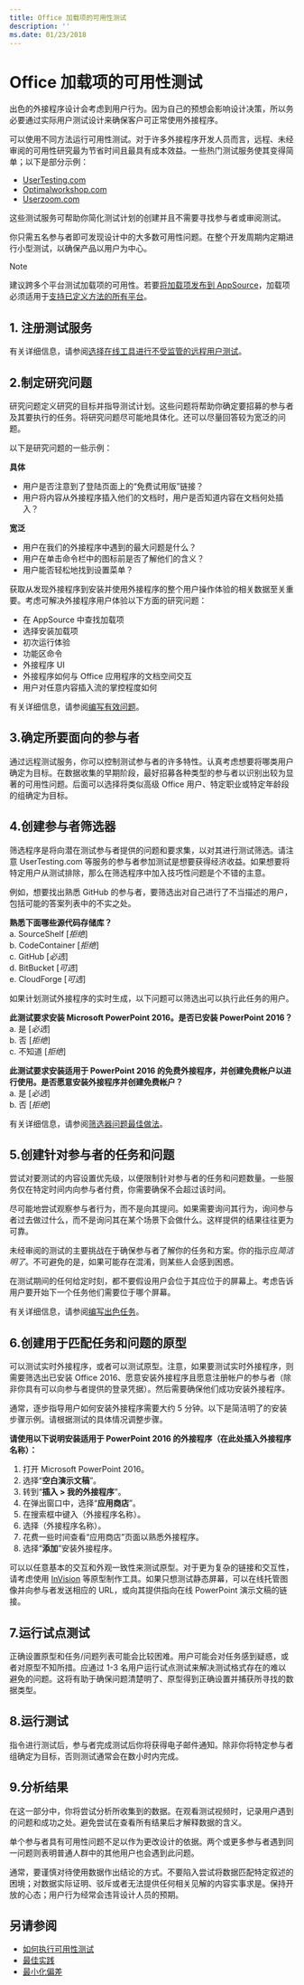 ```yaml
---
title: Office 加载项的可用性测试
description: ''
ms.date: 01/23/2018
---
```




# <a name="usability-testing-for-office-add-ins"></a>Office 加载项的可用性测试

出色的外接程序设计会考虑到用户行为。因为自己的预想会影响设计决策，所以务必要通过实际用户测试设计来确保客户可正常使用外接程序。 

可以使用不同方法运行可用性测试。对于许多外接程序开发人员而言，远程、未经审阅的可用性研究最为节省时间且最具有成本效益。一些热门测试服务使其变得简单；以下是部分示例： 

 - [UserTesting.com](https://www.UserTesting.com)
 - [Optimalworkshop.com](https://www.Optimalworkshop.com)
 - [Userzoom.com](https://www.Userzoom.com)

这些测试服务可帮助你简化测试计划的创建并且不需要寻找参与者或审阅测试。 

你只需五名参与者即可发现设计中的大多数可用性问题。在整个开发周期内定期进行小型测试，以确保产品以用户为中心。

> [!NOTE]
> 建议跨多个平台测试加载项的可用性。若要[将加载项发布到 AppSource](https://docs.microsoft.com/zh-cn/office/dev/store/submit-to-the-office-store)，加载项必须适用于[支持已定义方法的所有平台](../overview/office-add-in-availability.md)。

## <a name="1---sign-up-for-a-testing-service"></a>1. 注册测试服务

有关详细信息，请参阅[选择在线工具进行不受监管的远程用户测试](https://www.nngroup.com/articles/unmoderated-user-testing-tools/)。

## <a name="2-develop-your-research-questions"></a>2.制定研究问题
 
研究问题定义研究的目标并指导测试计划。这些问题将帮助你确定要招募的参与者及其要执行的任务。将研究问题尽可能地具体化。还可以尽量回答较为宽泛的问题。
 
以下是研究问题的一些示例：
  
**具体**  

 - 用户是否注意到了登陆页面上的“免费试用版”链接？
 - 用户将内容从外接程序插入他们的文档时，用户是否知道内容在文档何处插入？

**宽泛**  

 - 用户在我们的外接程序中遇到的最大问题是什么？
 - 用户在单击命令栏中的图标前是否了解他们的含义？
 - 用户能否轻松地找到设置菜单？

获取从发现外接程序到安装并使用外接程序的整个用户操作体验的相关数据至关重要。考虑可解决外接程序用户体验以下方面的研究问题：
 
 - 在 AppSource 中查找加载项
 - 选择安装加载项
 - 初次运行体验
 - 功能区命令
 - 外接程序 UI
 - 外接程序如何与 Office 应用程序的文档空间交互
 - 用户对任意内容插入流的掌控程度如何

有关详细信息，请参阅[编写有效问题](http://help.usertesting.com/customer/en/portal/articles/2077663-writing-effective-questions)。
 
## <a name="3-identify-participants-to-target"></a>3.确定所要面向的参与者
 
通过远程测试服务，你可以控制测试参与者的许多特性。认真考虑想要将哪类用户确定为目标。在数据收集的早期阶段，最好招募各种类型的参与者以识别出较为显著的可用性问题。后面可以选择将类似高级 Office 用户、特定职业或特定年龄段的组确定为目标。
 
## <a name="4-create-the-participant-screener"></a>4.创建参与者筛选器
 
筛选程序是将向潜在测试参与者提供的问题和要求集，以对其进行测试筛选。请注意 UserTesting.com 等服务的参与者参加测试是想要获得经济收益。如果想要将特定用户从测试排除，那么在筛选程序中加入技巧性问题是个不错的主意。 
 
例如，想要找出熟悉 GitHub 的参与者，要筛选出对自己进行了不当描述的用户，包括可能的答案列表中的不实之处。

**熟悉下面哪些源代码存储库？**  
 a. SourceShelf  [*拒绝*]  
 b. CodeContainer  [*拒绝*]  
 c. GitHub  [*必选*]  
 d. BitBucket  [*可选*]  
 e. CloudForge  [*可选*]  

如果计划测试外接程序的实时生成，以下问题可以筛选出可以执行此任务的用户。 

**此测试要求安装 Microsoft PowerPoint 2016。是否已安装 PowerPoint 2016？**  
 a. 是 [*必选*]  
 b. 否 [*拒绝*]  
 c. 不知道 [*拒绝*]  

**此测试要求安装适用于 PowerPoint 2016 的免费外接程序，并创建免费帐户以进行使用。是否愿意安装外接程序并创建免费帐户？**  
 a. 是 [*必选*]  
 b. 否 [*拒绝*]  

有关详细信息，请参阅[筛选器问题最佳做法](http://help.usertesting.com/customer/en/portal/articles/2077835-screener-question-best-practices)。
 
## <a name="5-create-tasks-and-questions-for-participants"></a>5.创建针对参与者的任务和问题
 
尝试对要测试的内容设置优先级，以便限制针对参与者的任务和问题数量。一些服务仅在特定时间内向参与者付费，你需要确保不会超过该时间。

尽可能地尝试观察参与者行为，而不是向其提问。如果需要询问其行为，询问参与者过去做过什么，而不是询问其在某个场景下会做什么。这样提供的结果往往更为可靠。
 
未经审阅的测试的主要挑战在于确保参与者了解你的任务和方案。你的指示应*简洁明了*。不可避免的是，如果可能存在混淆，则某些人会感到困惑。 

在测试期间的任何给定时刻，都不要假设用户会位于其应位于的屏幕上。考虑告诉用户要开始下一个任务他们需要位于哪个屏幕。 

有关详细信息，请参阅[编写出色任务](http://help.usertesting.com/customer/en/portal/articles/2077824-writing-great-tasks)。

## <a name="6-create-a-prototype-to-match-the-tasks-and-questions"></a>6.创建用于匹配任务和问题的原型
 
可以测试实时外接程序，或者可以测试原型。注意，如果要测试实时外接程序，则需要筛选出已安装 Office 2016、愿意安装外接程序且愿意注册帐户的参与者（除非你具有可以向参与者提供的登录凭据）。然后需要确保他们成功安装外接程序。 

通常，逐步指导用户如何安装外接程序需要大约 5 分钟。以下是简洁明了的安装步骤示例。请根据测试的具体情况调整步骤。

**请使用以下说明安装适用于 PowerPoint 2016 的外接程序（在此处插入外接程序名称）：** 

1. 打开 Microsoft PowerPoint 2016。
2. 选择“**空白演示文稿**”。
3. 转到“**插入 > 我的外接程序**”。
5. 在弹出窗口中，选择“**应用商店**”。
6. 在搜索框中键入（外接程序名称）。
7. 选择（外接程序名称）。
8. 花费一些时间查看“应用商店”页面以熟悉外接程序。
9. 选择“**添加**”安装外接程序。

可以以任意基本的交互和外观一致性来测试原型。对于更为复杂的链接和交互性，请考虑使用 [InVision](https://www.invisionapp.com) 等原型制作工具。如果只想测试静态屏幕，可以在线托管图像并向参与者发送相应的 URL，或向其提供指向在线 PowerPoint 演示文稿的链接。 

## <a name="7-run-a-pilot-test"></a>7.运行试点测试

正确设置原型和任务/问题列表可能会比较困难。用户可能会对任务感到疑惑，或者对原型不知所措。应通过 1-3 名用户运行试点测试来解决测试格式存在的难以避免的问题。这将有助于确保问题清楚明了、原型得到正确设置并捕获所寻找的数据类型。

## <a name="8-run-the-test"></a>8.运行测试

指令进行测试后，参与者完成测试后你将获得电子邮件通知。除非你将特定参与者组确定为目标，否则测试通常会在数小时内完成。

## <a name="9-analyze-results"></a>9.分析结果

在这一部分中，你将尝试分析所收集到的数据。在观看测试视频时，记录用户遇到的问题和成功之处。避免尝试在查看所有结果后才解释数据的含义。 

单个参与者具有可用性问题不足以作为更改设计的依据。两个或更多参与者遇到同一问题则表明普通人群中的其他用户也会遇到此问题。

通常，要谨慎对待使用数据作出结论的方式。不要陷入尝试将数据匹配特定叙述的困境；对数据实际证明、驳斥或者无法提供任何相关见解的内容实事求是。保持开放的心态；用户行为经常会违背设计人员的预期。
 

## <a name="see-also"></a>另请参阅
 
 - [如何执行可用性测试](http://whatpixel.com/howto-conduct-usability-testing/)  
 - [最佳实践](http://help.usertesting.com/customer/en/portal/articles/1680726-best-practices)  
 - [最小化偏差](http://downloads.usertesting.com/white_papers/TipSheet_MinimizingBias.pdf)  
